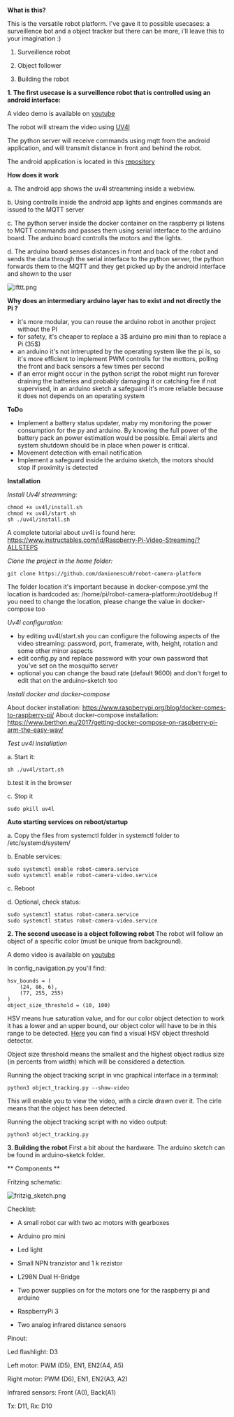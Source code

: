 **What is this?**

  This is the versatile robot platform. I've gave it to possible usecases: a surveillence bot
and a object tracker but there can be more, i'll leave this to your imagination :)


1. Surveillence robot

2. Object follower

3. Building the robot



**1. The first usecase is a surveillence robot that is controlled using an android interface:**

A video demo is available on [youtube](https://youtu.be/6FrEs4C9D-Y)

The robot will stream the video using [UV4l](http://www.linux-projects.org/uv4l/)

The python server will receive commands using mqtt from the android application, and will transmit 
distance in front and behind the robot.

The android application is located in this [repository](https://github.com/danionescu0/android-robot-camera)


**How does it work**

a. The android app shows the uv4l streamming inside a webview.

b. Using controlls inside the android app lights and engines commands are issued to the MQTT server

c. The python server inside the docker container on the raspberry pi listens to MQTT commands and passes them
using serial interface to the arduino board. The arduino board controlls the motors and the lights.

d. The arduino board senses distances in front and back of the robot and sends the data through the serial interface to the 
python server, the python forwards them to the MQTT and they get picked up by the android interface and shown to the user

![ifttt.png](https://github.com/danionescu0/robot-camera-platform/blob/master/resources/diagram1.png)

**Why does an intermediary arduino layer has to exist and not directly the Pi ?**

* it's more modular, you can reuse the arduino robot in another project without the PI
* for safety, it's cheaper to replace a 3$ arduino pro mini than to replace a Pi (35$)
* an arduino it's not intrerupted by the operating system like the pi is, so it's more 
efficient to implement PWM controlls for the mottors, polling the front and back sensors
a few times per second
* if an error might occur in the python script the robot might run forever draining the
batteries and probably damaging it or catching fire if not supervised, in an arduino sketch
a safeguard it's more reliable because it does not depends on an operating system

**ToDo**

* Implement a battery status updater, maby my monitoring the power consumption for the py and arduino.
By knowing the full power of the battery pack an power estimation would be possible.
Email alerts and system shutdown should be in place when power is critical.
* Movement detection with email notification
* Implement a safeguard inside the arduino sketch, the motors should stop if proximity is detected


**Installation**


*Install Uv4l streamming:*
 
````
chmod +x uv4l/install.sh
chmod +x uv4l/start.sh
sh ./uv4l/install.sh 
````
A complete tutorial about uv4l is found here: https://www.instructables.com/id/Raspberry-Pi-Video-Streaming/?ALLSTEPS



*Clone the project in the home folder:*
````
git clone https://github.com/danionescu0/robot-camera-platform
````
The folder location it's important because in docker-compose.yml the location is hardcoded as: /home/pi/robot-camera-platform:/root/debug
If you need to change the location, please change the value in docker-compose too


*Uv4l configuration:*

* by editing uv4l/start.sh you can configure the following aspects of the video streaming: password,
port, framerate, with, height, rotation and some other minor aspects
* edit config.py and replace password with your own password that you've set on the mosquitto server
* optional you can change the baud rate (default 9600) and don't forget to edit that on the arduino-sketch too


*Install docker and docker-compose*

About docker installation: https://www.raspberrypi.org/blog/docker-comes-to-raspberry-pi/
About docker-compose installation: https://www.berthon.eu/2017/getting-docker-compose-on-raspberry-pi-arm-the-easy-way/

*Test uv4l installation*

a. Start it:
````
sh ./uv4l/start.sh 
````
b.test it in the browser

c. Stop it
````
sudo pkill uv4l
````


**Auto starting services on reboot/startup**

a. Copy the files from systemctl folder in systemctl folder to /etc/systemd/system/

b. Enable services:
````
sudo systemctl enable robot-camera.service
sudo systemctl enable robot-camera-video.service
````

c. Reboot

d. Optional, check status:
````
sudo systemctl status robot-camera.service
sudo systemctl status robot-camera-video.service
````



**2. The second usecase is a object following robot**
The robot will follow an object of a specific color (must be unique from background).

A demo video is available on [youtube](https://youtu.be/z9qLmHRMCZY)

In config_navigation.py you'll find:
````
hsv_bounds = (
    (24, 86, 6),
    (77, 255, 255)
)
object_size_threshold = (10, 100)
````

HSV means hue saturation value, and for our color object detection to work it has a lower and
an upper bound, our object color will have to be in this range to be detected.
[Here](https://github.com/jrosebr1/imutils/blob/master/bin/range-detector) you can find a 
visual HSV object threshold detector.

Object size threshold means the smallest and the highest object radius size 
(in percents from width) which will be considered a detection.

Running the object tracking script in vnc graphical interface in a terminal:

```` python3 object_tracking.py --show-video ````

This will enable you to view the video, with a circle drawn over it. The cirle means 
that the object has been detected.

Running the object tracking script with no video output:

```` python3 object_tracking.py ````


**3. Building the robot**
First a bit about the hardware. The arduino sketch can be found in arduino-sketck folder.


** Components **

Fritzing schematic:

![fritzig_sketch.png](https://github.com/danionescu0/robot-camera-platform/blob/master/arduino-sketch/sketch_small.png)

Checklist: 

* A small robot car with two ac motors with gearboxes

* Arduino pro mini

* Led light

* Small NPN tranzistor and 1 k rezistor

* L298N Dual H-Bridge

* Two power supplies on for the motors one for the raspberry pi and arduino

* RaspberryPi 3

* Two analog infrared distance sensors 


Pinout:

Led flashlight: D3

Left motor: PWM (D5), EN1, EN2(A4, A5)

Right motor: PWM (D6), EN1, EN2(A3, A2)

Infrared sensors: Front (A0), Back(A1)

Tx: D11, Rx: D10
